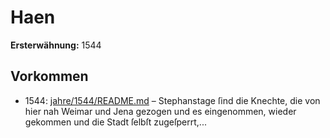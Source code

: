# Haen

**Ersterwähnung:** 1544

## Vorkommen
- 1544: [jahre/1544/README.md](../jahre/1544/README.md) – Stephanstage ſind die Knechte, die von hier
nah Weimar und Jena gezogen und es eingenommen,
wieder gekommen und die Stadt ſelbſt zugeſperrt,...
